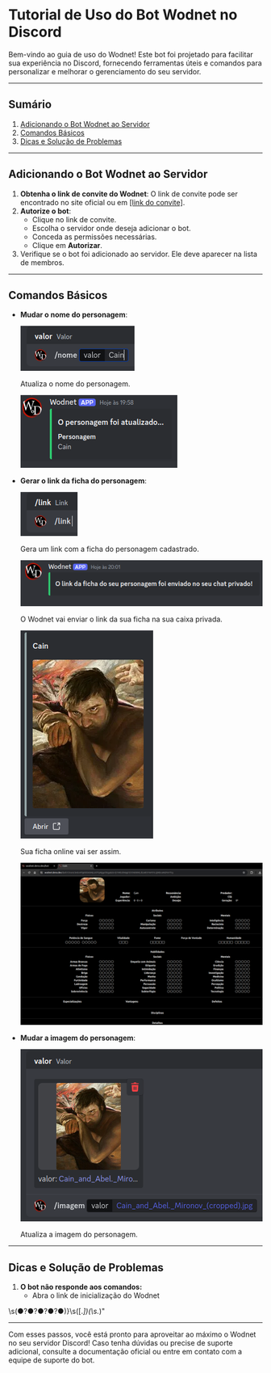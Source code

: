
# Tutorial de Uso do Bot Wodnet no Discord

Bem-vindo ao guia de uso do Wodnet! Este bot foi projetado para facilitar sua experiência no Discord, fornecendo ferramentas úteis e comandos para personalizar e melhorar o gerenciamento do seu servidor.

---

## Sumário

1. [Adicionando o Bot Wodnet ao Servidor](#adicionando-o-bot-wodnet-ao-servidor)
2. [Comandos Básicos](#comandos-básicos)
3. [Dicas e Solução de Problemas](#dicas-e-solução-de-problemas)

---

## Adicionando o Bot Wodnet ao Servidor

1. **Obtenha o link de convite do Wodnet**: O link de convite pode ser encontrado no site oficial ou em [\[link do convite\]](https://discord.com/oauth2/authorize?client_id=584804926488707083&permissions=8&scope=bot%20applications.commands).
2. **Autorize o bot**:
   - Clique no link de convite.
   - Escolha o servidor onde deseja adicionar o bot.
   - Conceda as permissões necessárias.
   - Clique em **Autorizar**.
3. Verifique se o bot foi adicionado ao servidor. Ele deve aparecer na lista de membros.

---

## Comandos Básicos

- **Mudar o nome do personagem**:

  ![Comando Nome](images/name.png)

  Atualiza o nome do personagem.

  ![Saída do comando Nome](images/name-out.png)

- **Gerar o link da ficha do personagem**:

  ![Comando Link](images/link.png)

  Gera um link com a ficha do personagem cadastrado.

  ![Saída do comando Link](images/link-out.png)

  O Wodnet vai enviar o link da sua ficha na sua caixa privada.

  ![Link da ficha](images/link-sheet.png)

  Sua ficha online vai ser assim.

  ![Ficha](images/sheet.png)

- **Mudar a imagem do personagem**:

  ![Comando Imagem](images/image.png)

  Atualiza a imagem do personagem.

---

## Dicas e Solução de Problemas

1. **O bot não responde aos comandos:**
   - Abra o link de inicialização do Wodnet

\s(●?●?●?●?●)\}\s(\[.*\])(\s.*)"

---

Com esses passos, você está pronto para aproveitar ao máximo o Wodnet no seu servidor Discord! Caso tenha dúvidas ou precise de suporte adicional, consulte a documentação oficial ou entre em contato com a equipe de suporte do bot.